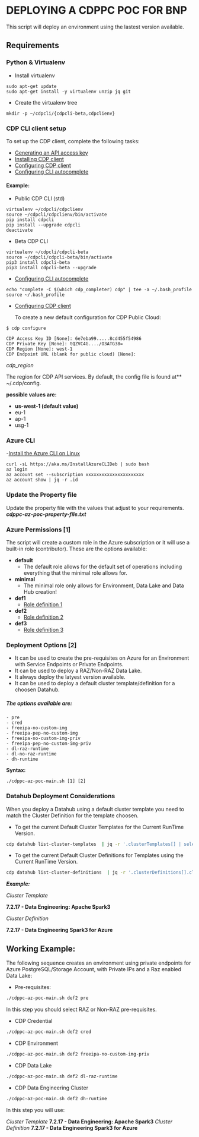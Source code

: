 # DEPLOYING A CDPPC POC FOR BNP

This script will deploy an environment using the lastest version available.

## Requirements

### Python & Virtualenv

- Install virtualenv

```
sudo apt-get update
sudo apt-get install -y virtualenv unzip jq git
```

- Create the virtualenv tree

```
mkdir -p ~/cdpcli/{cdpcli-beta,cdpclienv}
```

### CDP CLI client setup

To set up the CDP client, complete the following tasks:

- [Generating an API access key](https://docs.cloudera.com/cdp-public-cloud/cloud/cli/topics/mc-cli-generating-an-api-access-key.html "Generating an API access key")
- [Installing CDP client](https://docs.cloudera.com/cdp-public-cloud/cloud/cli/topics/mc-installing-cdp-client.html "Installing CDP client")
- [Configuring CDP client](https://docs.cloudera.com/cdp-public-cloud/cloud/cli/topics/mc-configuring-cdp-client-with-the-api-access-key.html "Configuring CDP client")
- [Configuring CLI autocomplete](https://docs.cloudera.com/cdp-public-cloud/cloud/cli/topics/mc-configure-cli-autocomplete.html "Configuring CLI autocomplete")

#### Example:

- Public CDP CLI (std)

```
virtualenv ~/cdpcli/cdpclienv
source ~/cdpcli/cdpclienv/bin/activate
pip install cdpcli
pip install --upgrade cdpcli
deactivate
```

- Beta CDP CLI

```
virtualenv ~/cdpcli/cdpcli-beta
source ~/cdpcli/cdpcli-beta/bin/activate
pip3 install cdpcli-beta
pip3 install cdpcli-beta --upgrade
```

- [Configuring CLI autocomplete](https://docs.cloudera.com/cdp-public-cloud/cloud/cli/topics/mc-configure-cli-autocomplete.html "Configuring CLI autocomplete")

```
echo "complete -C $(which cdp_completer) cdp" | tee -a ~/.bash_profile
source ~/.bash_profile
```

- [Configuring CDP client](https://docs.cloudera.com/cdp-public-cloud/cloud/cli/topics/mc-configuring-cdp-client-with-the-api-access-key.html "Configuring CDP client")

  To create a new default configuration for CDP Public Cloud:

```
$ cdp configure
```

```
CDP Access Key ID [None]: 6e7eba99.....8cd455f54986
CDP Private Key [None]: tQZVC4G..../O3ATG38=
CDP Region [None]: west-1
CDP Endpoint URL (blank for public cloud) [None]:
```

_cdp_region_

The region for CDP API services. By default, the config file is found at\*\* ~/.cdp/config.

**possible values are:**

- **us-west-1 (default value)**
- eu-1
- ap-1
- usg-1

### Azure CLI

-[Install the Azure CLI on Linux](https://learn.microsoft.com/en-us/cli/azure/install-azure-cli-linux?pivots=apt "Install the Azure CLI on Linux")

```
curl -sL https://aka.ms/InstallAzureCLIDeb | sudo bash
az login
az account set --subscription xxxxxxxxxxxxxxxxxxxxxx
az account show | jq -r .id
```

### Update the Property file

Update the property file with the values that adjust to your requirements.
**_cdppc-az-poc-property-file.txt_**

### Azure Permissions [1]

The script will create a custom role in the Azure subscription or it will use a built-in role (contributor). These are the options available:

- **default**
  - The default role allows for the default set of operations including everything that the minimal role allows for.
- **minimal**
  - The minimal role only allows for Environment, Data Lake and Data Hub creation!
- **def1**
  - [Role definition 1](https://docs.cloudera.com/cdp-public-cloud/cloud/requirements-azure/topics/mc-azure-credential.html#pnavId2 "Role definition 1")
- **def2**
  - [Role definition 2](https://docs.cloudera.com/cdp-public-cloud/cloud/requirements-azure/topics/mc-azure-credential.html#pnavId3 "Role definition 2")
- **def3**
  - [Role definition 3](https://docs.cloudera.com/cdp-public-cloud/cloud/requirements-azure/topics/mc-azure-credential.html#pnavId4 "Role definition 3")

### Deployment Options [2]

- It can be used to create the pre-requisites on Azure for an Environment with Service Endpoints or Private Endpoints.
- It can be used to deploy a RAZ/Non-RAZ Data Lake.
- It always deploy the latyest version available.
- It can be used to deploy a default cluster template/definition for a choosen Datahub.

##### The options available are:

    - pre
    - cred
    - freeipa-no-custom-img
    - freeipa-pep-no-custom-img
    - freeipa-no-custom-img-priv
    - freeipa-pep-no-custom-img-priv
    - dl-raz-runtime
    - dl-no-raz-runtime
    - dh-runtime

**Syntax:**

```
./cdppc-az-poc-main.sh [1] [2]
```

### Datahub Deployment Considerations

When you deploy a Datahub using a default cluster template you need to match the Cluster Definition for the template choosen.

- To get the current Default Cluster Templates for the Current RunTime Version.

```bash
cdp datahub list-cluster-templates  | jq -r '.clusterTemplates[] | select( .status | contains("DEFAULT")) | "\(.clusterTemplateName)"' | grep ${RUN_TIME} | grep -v SDX | sort -k2
```

- To get the current Default Cluster Definitions for Templates using the Current RunTime Version.

```bash
cdp datahub list-cluster-definitions  | jq -r '.clusterDefinitions[].clusterDefinitionName'  | awk "/${RUN_TIME}/ && /Azure/" | sort -k2
```

**_Example:_**

_Cluster Template_

**7.2.17 - Data Engineering: Apache Spark3**

_Cluster Definition_

**7.2.17 - Data Engineering Spark3 for Azure**

## Working Example:

The following sequence creates an environment using private endpoints for Azure PostgreSQL/Storage Account, with Private IPs and a Raz enabled Data Lake:

- Pre-requisites:

```bash
./cdppc-az-poc-main.sh def2 pre
```

In this step you should select RAZ or Non-RAZ pre-requisites.

- CDP Credential

```bash
./cdppc-az-poc-main.sh def2 cred
```

- CDP Environment

```bash
./cdppc-az-poc-main.sh def2 freeipa-no-custom-img-priv
```

- CDP Data Lake

```bash
./cdppc-az-poc-main.sh def2 dl-raz-runtime
```

- CDP Data Engineering Cluster

```bash
./cdppc-az-poc-main.sh def2 dh-runtime
```

In this step you will use:

_Cluster Template_
**7.2.17 - Data Engineering: Apache Spark3**
_Cluster Definition_
**7.2.17 - Data Engineering Spark3 for Azure**
